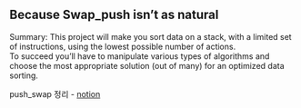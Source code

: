 ## Because Swap_push isn’t as natural
Summary:
This project will make you sort data on a stack, with a limited set of instructions, using
the lowest possible number of actions.  
To succeed you’ll have to manipulate various
types of algorithms and choose the most appropriate solution (out of many) for an
optimized data sorting.

push_swap 정리 - [notion](https://mher9804.notion.site/push_swap-e89753b96b4f4f70a8d29d79e2706ec7)
